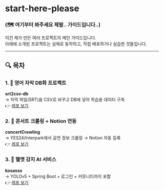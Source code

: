 # start-here-please 
### (🗺️ 여기부터 봐주세요 제발.. 가이드입니다..)

이건 제가 만든 여러 프로젝트의 메인 가이드입니다.  
아래에 소개된 프로젝트는 실제로 동작하고, 직접 배포하거나 실습한 것들입니다.

---

## 🔍 목차

### 1. 🧠 영어 자막 DB화 프로젝트
**srt2csv-db**  
→ 자막 파일(SRT)을 CSV로 바꾸고 DB에 넣어 학습용 데이터 구축  
👉 [레포 보기](https://github.com/nhjin/srt2csv-db)

### 2. 🎤 콘서트 크롤링 + Notion 연동
**concertCrawling**  
→ YES24/Interpark에서 공연 정보 크롤링 → Notion 자동 등록  
👉 [레포 보기](https://github.com/nhjin/concertCrawling)

### 3. 🛴 헬멧 감지 AI 서비스
**kosasss**  
→ YOLOv5 + Spring Boot + 로그인 + 커뮤니티까지 포함  
👉 [레포 보기](https://github.com/nhjin/kosasss)

